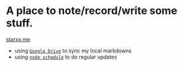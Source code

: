 # A place to note/record/write some stuff.
[starxx.me](https://starxx.me)

- using [`Google Drive`](https://www.google.com/drive/) to sync my local markdowns
- using [`node schedule`](https://github.com/node-schedule/node-schedule) to do regular updates


